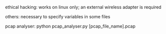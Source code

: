 ethical hacking:
  works on linux only;
  an external wireless adapter is required

others:
  necessary to specify variables in some files

pcap analyser:
  python pcap_analyser.py [pcap_file_name].pcap
